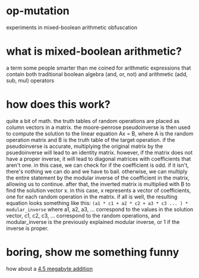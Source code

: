 # op-mutation
experiments in mixed-boolean arithmetic obfuscation

# what is mixed-boolean arithmetic?
a term some people smarter than me coined for arithmetic expressions that contain both traditional boolean algebra (and, or, not) and arithmetic (add, sub, mul) operators

# how does this work?
quite a bit of math. the truth tables of random operations are placed as column vectors in a matrix. the moore-penrose pseudoinverse is then used to compute the solution to the linear equation Ax = B, where A is the random operation matrix and B is the truth table of the target operation. 
if the pseudoinverse is accurate, multiplying the original matrix by the psuedoinverse will lead to an identity matrix. however, if the matrix does not have a proper inverse, it will lead to diagonal matrices with coefficients that aren't one. 
in this case, we can check for if the coefficient is odd. if it isn't, there's nothing we can do and we have to bail. otherwise, we can multiply the entire statement by the modular inverse of the coefficient in the matrix, allowing us to continue.
after that, the inverted matrix is multiplied with B to find the solution vector x. in this case, x represents a vector of coefficients, one for each random operation in the matrix. if all is well, the resulting equation looks something like this:
```(a1 * c1 + a2 * c2 + a3 * c3 ... ) * modular_inverse```
where a1, a2, a3, ... correspond to the values in the solution vector, c1, c2, c3, ... correspond to the random operations, and modular_inverse is the previously explained modular inverse, or 1 if the inverse is proper.

# boring, show me something funny
how about a [4.5 megabyte addition](examples/add)